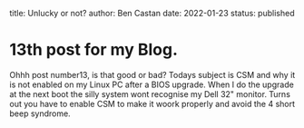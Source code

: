 title: Unlucky or not?
author: Ben Castan
date: 2022-01-23
status: published

# 13th post for my Blog.
Ohhh post number13, is that good or bad? 
Todays subject is CSM and why it is not enabled on my Linux PC after a BIOS upgrade.
When I do the upgrade at the next boot the silly system wont recognise my Dell 32" monitor. Turns out you have to enable CSM to make it woork properly and avoid the 4 short beep syndrome.